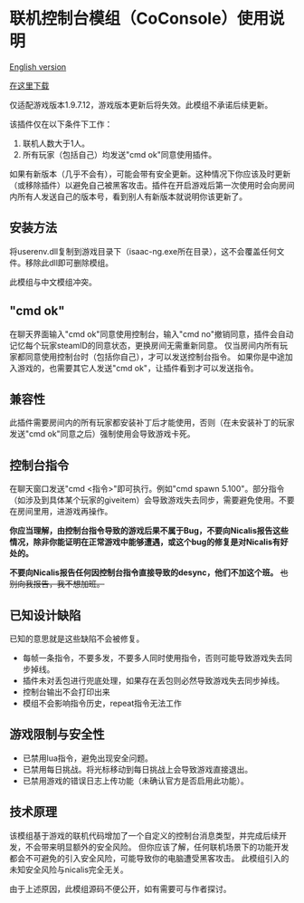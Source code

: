 # 联机控制台模组（CoConsole）使用说明

[English version](Readme.en.md)

[在这里下载](https://github.com/frto027/IsaacCoConsoleMod-release/releases/latest)

仅适配游戏版本1.9.7.12，游戏版本更新后将失效。此模组不承诺后续更新。

该插件仅在以下条件下工作：
1. 联机人数大于1人。
2. 所有玩家（包括自己）均发送"cmd ok"同意使用插件。

如果有新版本（几乎不会有），可能会带有安全更新。这种情况下你应该及时更新（或移除插件）以避免自己被黑客攻击。插件在开启游戏后第一次使用时会向房间内所有人发送自己的版本号，看到别人有新版本就说明你该更新了。

## 安装方法

将userenv.dll复制到游戏目录下（isaac-ng.exe所在目录），这不会覆盖任何文件。移除此dll即可删除模组。

此模组与中文模组冲突。

## "cmd ok"
在聊天界面输入"cmd ok"同意使用控制台，输入"cmd no"撤销同意，插件会自动记忆每个玩家steamID的同意状态，更换房间无需重新同意。
仅当房间内所有玩家都同意使用控制台时（包括你自己），才可以发送控制台指令。
如果你是中途加入游戏的，也需要其它人发送"cmd ok"，让插件看到才可以发送指令。

## 兼容性
此插件需要房间内的所有玩家都安装补丁后才能使用，否则（在未安装补丁的玩家发送"cmd ok"同意之后）强制使用会导致游戏卡死。

## 控制台指令
在聊天窗口发送"cmd <指令>"即可执行。例如"cmd spawn 5.100"。部分指令（如涉及到具体某个玩家的giveitem）会导致游戏失去同步，需要避免使用。不要在房间里用，进游戏再操作。

**你应当理解，由控制台指令导致的游戏后果不属于Bug，不要向Nicalis报告这些情况，除非你能证明在正常游戏中能够遭遇，或这个bug的修复是对Nicalis有好处的。**

**不要向Nicalis报告任何因控制台指令直接导致的desync，他们不加这个班。** ~~也别向我报告，我不想加班。~~

## 已知设计缺陷
已知的意思就是这些缺陷不会被修复。

- 每帧一条指令，不要多发，不要多人同时使用指令，否则可能导致游戏失去同步掉线。
- 插件未对丢包进行兜底处理，如果存在丢包则必然导致游戏失去同步掉线。
- 控制台输出不会打印出来
- 模组不会影响指令历史，repeat指令无法工作

## 游戏限制与安全性
- 已禁用lua指令，避免出现安全问题。
- 已禁用每日挑战。将光标移动到每日挑战上会导致游戏直接退出。
- 已禁用游戏的错误日志上传功能（未确认官方是否启用此功能）。

## 技术原理
该模组基于游戏的联机代码增加了一个自定义的控制台消息类型，并完成后续开发，不会带来明显额外的安全风险。
但你应该了解，任何联机场景下的功能开发都会不可避免的引入安全风险，可能导致你的电脑遭受黑客攻击。
此模组引入的未知安全风险与nicalis完全无关。

由于上述原因，此模组源码不便公开，如有需要可与作者探讨。

